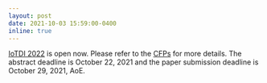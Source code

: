 ```yaml
---
layout: post
date: 2021-10-03 15:59:00-0400
inline: true
---
```


[IoTDI 2022](https://conferences.computer.org/iotDI/2022/) is open now. Please refer to the [CFPs](https://conferences.computer.org/iotDI/2022/cfp.html) for more details. The abstract deadline is October 22, 2021
and the paper submission deadline is October 29, 2021, AoE.

